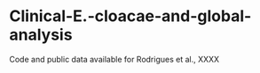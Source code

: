 # Clinical-E.-cloacae-and-global-analysis
Code and public data available for Rodrigues et al., XXXX 
